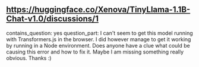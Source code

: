 ## https://huggingface.co/Xenova/TinyLlama-1.1B-Chat-v1.0/discussions/1

contains_question: yes
question_part: I can't seem to get this model running with Transformers.js in the browser. I did however manage to get it working by running in a Node environment. Does anyone have a clue what could be causing this error and how to fix it. Maybe I am missing something really obvious. Thanks :)